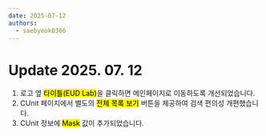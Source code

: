 ```yaml
---
date: 2025-07-12
authors:
  - saebyeok0306
---
```


# Update 2025. 07. 12

1. 로고 옆 <mark>타이틀(EUD Lab)</mark>을 클릭하면 메인페이지로 이동하도록 개선되었습니다.
2. CUnit 페이지에서 별도의 <mark>전체 목록 보기</mark> 버튼을 제공하여 검색 편의성 개편했습니다.
3. CUnit 정보에 <mark>Mask</mark> 값이 추가되었습니다.